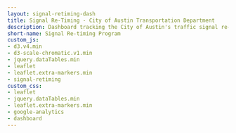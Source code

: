 ```yaml
---
layout: signal-retiming-dash
title: Signal Re-Timing - City of Austin Transportation Department
description: Dashboard tracking the City of Austin's traffic signal re-timing program
short-name: Signal Re-timing Program
custom_js:
- d3.v4.min
- d3-scale-chromatic.v1.min
- jquery.dataTables.min
- leaflet
- leaflet.extra-markers.min
- signal-retiming
custom_css:
- leaflet
- jquery.dataTables.min
- leaflet.extra-markers.min
- google-analytics
- dashboard
---
```

